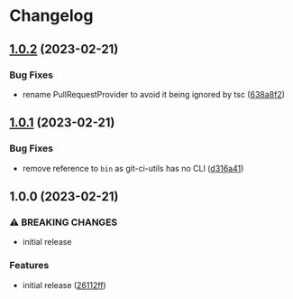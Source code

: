 # Changelog

## [1.0.2](https://github.com/Sleavely/git-ci-utils/compare/v1.0.1...v1.0.2) (2023-02-21)


### Bug Fixes

* rename PullRequestProvider to avoid it being ignored by tsc ([638a8f2](https://github.com/Sleavely/git-ci-utils/commit/638a8f231d2f1bc00b07362679e0e70acd8e0fb1))

## [1.0.1](https://github.com/Sleavely/git-ci-utils/compare/v1.0.0...v1.0.1) (2023-02-21)


### Bug Fixes

* remove reference to `bin` as git-ci-utils has no CLI ([d316a41](https://github.com/Sleavely/git-ci-utils/commit/d316a41e997125e22e6e29cd62d8167ffbfbe030))

## 1.0.0 (2023-02-21)


### ⚠ BREAKING CHANGES

* initial release

### Features

* initial release ([26112ff](https://github.com/Sleavely/git-ci-utils/commit/26112ff576ad5211f78f874db3071ad6325521a3))
